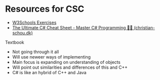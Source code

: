 # Resources for CSC

- [W3Schools Exercises](https://www.w3schools.com/exercises/index.php)
- [The Ultimate C# Cheat Sheet - Master C# Programming 👨‍💻 (christian-schou.dk)](https://blog.christian-schou.dk/csharp-cheat-sheet/)

Textbook

- Not going through it all
- Will use neweer ways of implementing
- Main focus is expanding on understanding of objects
- Will point out similarities and differences of this and C++
- C# is like an hybrid of C++ and Java
